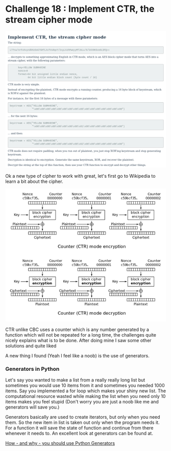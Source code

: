 # Challenge 18 : Implement CTR, the stream cipher mode

![Untitled.png](Untitled.png)

Ok a new type of cipher to work with great, let's first go to Wikipedia to learn a bit about the cipher.

![Untitled%201.png](Untitled%201.png)

CTR unlike CBC uses a counter which is any number generated by a function which will not be repeated for a long time, the challenges quite nicely explains what is to be done. After doing mine I saw some other solutions and quite liked

[](https://out-of-cheese-error.netlify.app/cryptopals-set-3`](https://out-of-cheese-error.netlify.app/cryptopals-set-3))

A new thing I found (Yeah I feel like a noob) is the use of generators. 

### Generators in Python

Let's say you wanted to make a list from a really really long list but sometimes you would use 10 items from it and sometimes you needed 1000 items. Say you implemented a for loop which makes your shiny new list. The computational resource wasted while making the list when you need only 10 items makes you feel stupid (Don't worry you are just a noob like me and generators will save you.)

Generators basically are used to create iterators, but only when you need them. So the new item in list is taken out only when the program needs it. For a function it will save the state of function and continue from there whenever it needs to. An excellent look at generators can be found at.

[How - and why - you should use Python Generators](https://www.freecodecamp.org/news/how-and-why-you-should-use-python-generators-f6fb56650888/)
